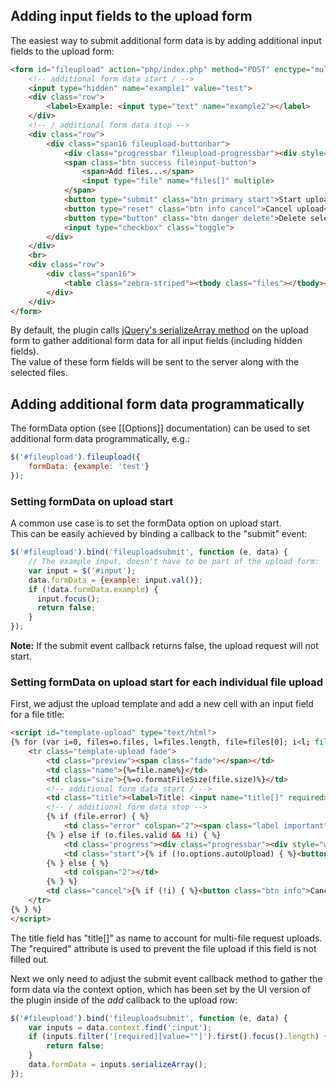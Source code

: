 ## Adding input fields to the upload form
The easiest way to submit additional form data is by adding additional input fields to the upload form:

```html
<form id="fileupload" action="php/index.php" method="POST" enctype="multipart/form-data">
    <!-- additional form data start / -->
    <input type="hidden" name="example1" value="test">
    <div class="row">
        <label>Example: <input type="text" name="example2"></label>
    </div>
    <!-- / additional form data stop -->
    <div class="row">
        <div class="span16 fileupload-buttonbar">
            <div class="progressbar fileupload-progressbar"><div style="width:0%;"></div></div>
            <span class="btn success fileinput-button">
                <span>Add files...</span>
                <input type="file" name="files[]" multiple>
            </span>
            <button type="submit" class="btn primary start">Start upload</button>
            <button type="reset" class="btn info cancel">Cancel upload</button>
            <button type="button" class="btn danger delete">Delete selected</button>
            <input type="checkbox" class="toggle">
        </div>
    </div>
    <br>
    <div class="row">
        <div class="span16">
            <table class="zebra-striped"><tbody class="files"></tbody></table>
        </div>
    </div>
</form>
```

By default, the plugin calls [jQuery's serializeArray method](http://api.jquery.com/serializeArray) on the upload form to gather additional form data for all input fields (including hidden fields).  
The value of these form fields will be sent to the server along with the selected files.

## Adding additional form data programmatically
The formData option (see [[Options]] documentation) can be used to set additional form data programmatically, e.g.:

```js
$('#fileupload').fileupload({
    formData: {example: 'test'}
});
```

### Setting formData on upload start
A common use case is to set the formData option on upload start.  
This can be easily achieved by binding a callback to the "submit" event:

```js
$('#fileupload').bind('fileuploadsubmit', function (e, data) {
    // The example input, doesn't have to be part of the upload form:
    var input = $('#input');
    data.formData = {example: input.val()};
    if (!data.formData.example) {
      input.focus();
      return false;
    }
});
```

**Note:**
If the submit event callback returns false, the upload request will not start.

### Setting formData on upload start for each individual file upload
First, we adjust the upload template and add a new cell with an input field for a file title:  

```html
<script id="template-upload" type="text/html">
{% for (var i=0, files=o.files, l=files.length, file=files[0]; i<l; file=files[++i]) { %}
    <tr class="template-upload fade">
        <td class="preview"><span class="fade"></span></td>
        <td class="name">{%=file.name%}</td>
        <td class="size">{%=o.formatFileSize(file.size)%}</td>
        <!-- additional form data start / -->
        <td class="title"><label>Title: <input name="title[]" required></label></td>
        <!-- / additional form data stop -->
        {% if (file.error) { %}
            <td class="error" colspan="2"><span class="label important">Error</span> {%=fileUploadErrors[file.error] || file.error%}</td>
        {% } else if (o.files.valid && !i) { %}
            <td class="progress"><div class="progressbar"><div style="width:0%;"></div></div></td>
            <td class="start">{% if (!o.options.autoUpload) { %}<button class="btn primary">Start</button>{% } %}</td>
        {% } else { %}
            <td colspan="2"></td>
        {% } %}
        <td class="cancel">{% if (!i) { %}<button class="btn info">Cancel</button>{% } %}</td>
    </tr>
{% } %}
</script>
```

The title field has "title[]" as name to account for multi-file request uploads. The "required" attribute is used to prevent the file upload if this field is not filled out.

Next we only need to adjust the submit event callback method to gather the form data via the context option, which has been set by the UI version of the plugin inside of the *add* callback to the upload row:

```js
$('#fileupload').bind('fileuploadsubmit', function (e, data) {
    var inputs = data.context.find(':input');
    if (inputs.filter('[required][value=""]').first().focus().length) {
        return false;
    }
    data.formData = inputs.serializeArray();
});
```
